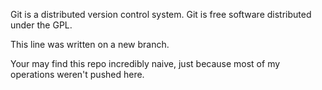 Git is a distributed version control system.
Git is free software distributed under the GPL.

This line was written on a new branch.

Your may find this repo incredibly naive, just because most of my operations weren't pushed here.